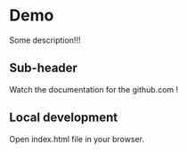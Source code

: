 # Demo

Some description!!!

## Sub-header

Watch the documentation for the github.com !

## Local development

Open index.html file in your browser.